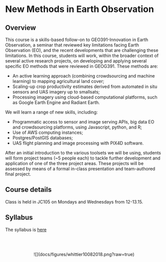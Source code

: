 # New Methods in Earth Observation

## Overview
This course is a skills-based follow-on to GEO391-Innovation in Earth Observation, a seminar that reviewed key limitations facing Earth Observation (EO), and the recent developments that are challenging these limitations. In this course, students will work, within the broader context of several active research projects, on developing and applying several specific EO methods that were reviewed in GEOG391. These methods are: 

- An active learning approach (combining crowdsourcing and machine learning) to mapping agricultural land cover;
- Scaling-up crop productivity estimates derived from automated in situ sensors and UAS imagery up to smallsats; 
- Processing imagery using cloud-based computational platforms, such as Google Earth Engine and Radiant Earth.

We will learn a range of new skills, including: 

- Programmatic access to sensor and image serving APIs, big data EO and crowdsourcing platforms, using Javascript, python, and R; 
- Use of AWS computing instances;
- Postgres/PostGIS databases;
- UAS flight planning and image processing with PIX4D software.

After an initial introduction to the various toolsets we will be using, students will form project teams (~5 people each) to tackle further development and application of one of the three project areas. These projects will be assessed by means of a formal in-class presentation and team-authored final project. 

## Course details

Class is held in JC105 on Mondays and Wednesdays from 12-13.15. 

## Syllabus

The syllabus is [here](docs/syllabus.Rmd)

<br><br>

<center>
![](docs/figures/whittier10082018.png?raw=true)
</center>


